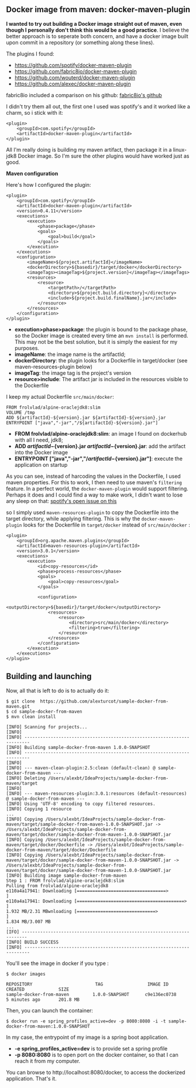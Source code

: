 Docker image from maven: docker-maven-plugin
---------------------------------------------------

**I wanted to try out building a Docker image straight out of maven, even though I personally don't think this would be a good practice**.
I believe the better approach is to seperate both concern, and have a docker image built upon commit in a repository (or something along these lines).

The plugins I found:
* https://github.com/spotify/docker-maven-plugin
* https://github.com/fabric8io/docker-maven-plugin
* https://github.com/wouterd/docker-maven-plugin
* https://github.com/alexec/docker-maven-plugin

fabric8io included a comparison on his github: [fabric8io's github](https://github.com/fabric8io/shootout-docker-maven)

I didn't try them all out, the first one I used was spotify's and it worked like a charm, so i stick with it:

```
<plugin>
    <groupId>com.spotify</groupId>
    <artifactId>docker-maven-plugin</artifactId>
</plugin>
```

All I'm really doing is building my maven artifact, then package it in a linux-jdk8 Docker image.
So I'm sure the other plugins would have worked just as good.

**Maven configuration**

Here's how I configured the plugin:
```
<plugin>
    <groupId>com.spotify</groupId>
    <artifactId>docker-maven-plugin</artifactId>
    <version>0.4.11</version>
    <executions>
        <execution>
            <phase>package</phase>
            <goals>
                <goal>build</goal>
            </goals>
        </execution>
    </executions>
    <configuration>
        <imageName>${project.artifactId}</imageName>
        <dockerDirectory>${basedir}/target/docker</dockerDirectory>
        <imageTags><imageTag>${project.version}</imageTag></imageTags>
        <resources>
            <resource>
                <targetPath>/</targetPath>
                <directory>${project.build.directory}</directory>
                <include>${project.build.finalName}.jar</include>
            </resource>
        </resources>
    </configuration>
</plugin>
```

* **execution>phase>package**: the plugin is bound to the package phase, so the Docker image is created every time an ```mvn install``` is performed.
This may not be the best solution, but it is simply the easiest for my purposes.
* **imageName**: the image name is the artifactId;
* **dockerDirectory**: the plugin looks for a Dockerfile in target/docker (see maven-resources-plugin below)
* **imageTag**: the image tag is the project's version
* **resource>include**: The artifact jar is included in the resources visible to the Dockerfile


I keep my actual Dockerfile ```src/main/docker```:

```
FROM frolvlad/alpine-oraclejdk8:slim
VOLUME /tmp
ADD ${artifactId}-${version}.jar ${artifactId}-${version}.jar
ENTRYPOINT ["java","-jar","/${artifactId}-${version}.jar"]
```

* **FROM frolvlad/alpine-oraclejdk8:slim**: an image I found on dockerhub with all I need, jdk8;
* **ADD ${artifactId}-${version}.jar ${artifactId}-${version}.jar**: add the artifact into the Docker image
* **ENTRYPOINT ["java","-jar","/${artifactId}-${version}.jar"]**: execute the application on startup


As you can see, instead of harcoding the values in the Dockerfile, I used maven properties.
For this to work, I then need to use maven's ```filtering``` feature. In a perfect world, the ```docker-maven-plugin``` would support filtering. 
Perhaps it does and I could find a way to make work, I didn't want to lose any sleep on that: [spotify's open issue on this](https://github.com/spotify/docker-maven-plugin/issues/25)

so I simply used ```maven-resources-plugin``` to copy the Dockerfile into the target directory, while applying filtering.
This is why the ```docker-maven-plugin``` looks for the Dockerfile in ```target/docker``` instead of ```src/main/docker``` :
```
<plugin>
    <groupId>org.apache.maven.plugins</groupId>
    <artifactId>maven-resources-plugin</artifactId>
    <version>3.0.1</version>
    <executions>
        <execution>
            <id>copy-resources</id>
            <phase>process-resources</phase>
            <goals>
                <goal>copy-resources</goal>
            </goals>

            <configuration>
                <outputDirectory>${basedir}/target/docker</outputDirectory>
                <resources>
                    <resource>
                        <directory>src/main/docker</directory>
                        <filtering>true</filtering>
                    </resource>
                </resources>
            </configuration>
        </execution>
    </executions>
</plugin>
```
Building and launching
------------------------
Now, all that is left to do is to actually do it:

    $ git clone  https://github.com/alexturcot/sample-docker-from-maven.git
    $ cd sample-docker-from-maven
    $ mvn clean install
```    
[INFO] Scanning for projects...
[INFO]                                                                         
[INFO] ------------------------------------------------------------------------
[INFO] Building sample-docker-from-maven 1.0.0-SNAPSHOT
[INFO] ------------------------------------------------------------------------
[INFO] 
[INFO] --- maven-clean-plugin:2.5:clean (default-clean) @ sample-docker-from-maven ---
[INFO] Deleting /Users/alexbt/IdeaProjects/sample-docker-from-maven/target
[INFO] 
[INFO] --- maven-resources-plugin:3.0.1:resources (default-resources) @ sample-docker-from-maven ---
[INFO] Using 'UTF-8' encoding to copy filtered resources.
[INFO] Copying 1 resource
...
[INFO] Copying /Users/alexbt/IdeaProjects/sample-docker-from-maven/target/sample-docker-from-maven-1.0.0-SNAPSHOT.jar -> /Users/alexbt/IdeaProjects/sample-docker-from-maven/target/docker/sample-docker-from-maven-1.0.0-SNAPSHOT.jar
[INFO] Copying /Users/alexbt/IdeaProjects/sample-docker-from-maven/target/docker/Dockerfile -> /Users/alexbt/IdeaProjects/sample-docker-from-maven/target/docker/Dockerfile
[INFO] Copying /Users/alexbt/IdeaProjects/sample-docker-from-maven/target/docker/sample-docker-from-maven-1.0.0-SNAPSHOT.jar -> /Users/alexbt/IdeaProjects/sample-docker-from-maven/target/docker/sample-docker-from-maven-1.0.0-SNAPSHOT.jar
[INFO] Building image sample-docker-from-maven
Step 1 : FROM frolvlad/alpine-oraclejdk8:slim
Pulling from frolvlad/alpine-oraclejdk8
e110a4a17941: Downloading [==================================>                ] 
e110a4a17941: Downloading [=========================================>         ] 
1.932 MB/2.31 MBwnloading [==============================>                    ] 
1.834 MB/3.007 MB
...
[IFO] ------------------------------------------------------------------------
[INFO] BUILD SUCCESS
[INFO] ------------------------------------------------------------------------

```
You'll see the image in docker if you type :

    $ docker images
   
```
REPOSITORY                        TAG                 IMAGE ID            CREATED             SIZE
sample-docker-from-maven         1.0.0-SNAPSHOT      c9e136ec0738        5 minutes ago       201.8 MB
```

Then, you can launch the container:

    $ docker run -e spring_profiles_active=dev -p 8080:8080 -i -t sample-docker-from-maven:1.0.0-SNAPSHOT
    
In my case, the entrypoint of my image is a spring boot application.
* **-e spring_profiles_active=dev**  is to provide set a spring profile
* **-p 8080:8080** is to open port on the docker container, so that I can reach it from my computer.

You can browse to http://localhost:8080/docker, to access the dockerized application. That's it.